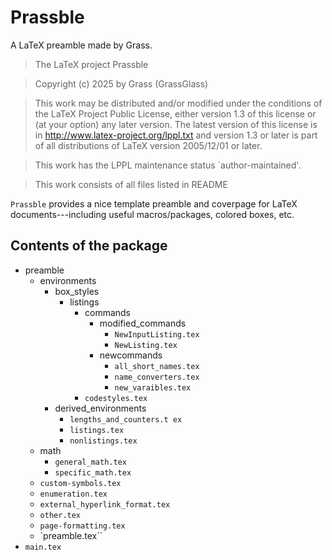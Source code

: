# Prassble
A LaTeX preamble made by Grass.

[//]: # (Add CTAN hyperlink)

> The LaTeX project Prassble

> Copyright (c) 2025 by Grass (GrassGlass) <shaohong00002 at gmail dot com>

> This work may be distributed and/or modified under the
> conditions of the LaTeX Project Public License, either version 1.3
> of this license or (at your option) any later version.
> The latest version of this license is in
>   http://www.latex-project.org/lppl.txt
> and version 1.3 or later is part of all distributions of LaTeX
> version 2005/12/01 or later.

> This work has the LPPL maintenance status `author-maintained'.

> This work consists of all files listed in README

`Prassble` provides a nice template preamble and coverpage for LaTeX documents---including useful macros/packages, colored boxes, etc.

## Contents of the package

- preamble
    - environments
        - box_styles
            - listings
                - commands
                    - modified_commands
                        - `NewInputListing.tex`
                        - `NewListing.tex`
                    - newcommands
                        - `all_short_names.tex`
                        - `name_converters.tex`
                        - `new_varaibles.tex`
                - `codestyles.tex`
        - derived_environments
            - `lengths_and_counters.t
            ex`
            - `listings.tex`
            - `nonlistings.tex`
    - math
        - `general_math.tex`
        - `specific_math.tex`
    - `custom-symbols.tex`
    - `enumeration.tex`
    - `external_hyperlink_format.tex`
    - `other.tex`
    - `page-formatting.tex`
    - `preamble.tex``
- `main.tex`